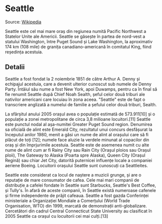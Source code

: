 # Seattle

Source: [Wikipedia](https://ro.wikipedia.org/wiki/Seattle)

Seattle este cel mai mare oraș din regiunea numită Pacific Northwest a Statelor Unite ale Americii. Seattle se găsește în partea de nord-vest a statului Washington, între Puget Sound și Lake Washington, la aproximativ 174 km (108 mile) de granița canadiano-americană în comitatul King, fiind reședința acestuia.

## Detalii
Seattle a fost fondat la 2 noiembrie 1851 de către Arthur A. Denny și echipajul acestuia, care a devenit ulterior cunoscut sub numele de Denny Party. Întâiul său nume a fost New York, apoi Duwamps, pentru ca în final să fie renumit Seattle după Chief Noah Sealth, șeful celor două triburi ale nativilor americani care locuiau în zona aceea. "Seattle" este de fapt o transcriere anglizată a numelui de familie a șefului celor două triburi, Sealth.

La sfârșitul anului 2005 orașul avea o populație estimată de 573.911[10] și o populație a zonei metropolitane de circa 3,8 milioane locuitori.[11] Seattle este punctul nodal al așa-numitei Greater Puget Sound region. Denumirea sa oficială de alint este Emerald City, rezultatul unui concurs desfășurat la începutul anilor 1980, menit a găsi un nume de alint al orașului care să fi plăcut de toți [12]; numele face aluzie la verdele minunat al copacilor din oraș și din împrjurimile acestuia. Seattle este de asemenea numit cu alte nume de alint cum ar fi Rainy City sau Rain City (Orașul ploios sau Orașul ploii), The Gateway to Alaska (Poarta spre Alaska), Queen City (Orașul Regină) sau chiar Jet City, datorită puternicei influențe locale a companiei aeriene Boeing. Locuitorii orașului Seattle sunt cunoscuți ca Seattleites.

Seattle este considerat ca locul de naștere a muzicii grunge, și are o reputație de mare consumator de cafea. Cele mai mari companii de distribuție a cafelei fondate în Seattle sunt Starbucks, Seattle's Best Coffee, și Tully's. În afară de aceste companii, în Seattle există numeroase cafenele și firme independente de prăjit cafeaua. Seattle a fost gazda Conferinței ministeriale a Organizației Mondiale a Comerțului (World Trade Organisation, WTO) din 1999, marcată de demonstrații anti-globalizare. Cercetători din cadrul Central Connecticut State University au clasificat în 2005 Seattle ca orașul cu locuitorii cei mai culți.[13]

<!---
cspell:words Sealth Duwamps Organisation Tully Seattleites
cspell:ignore anglizată nativilor împrjurimile
--->
